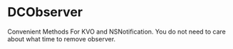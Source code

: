 # DCObserver
Convenient Methods For KVO and NSNotification. You do not need to care about what time to remove observer.
